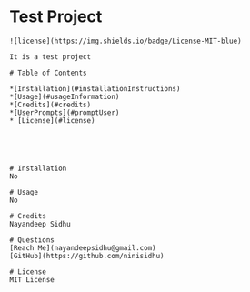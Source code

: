 # Test Project
        
    ![license](https://img.shields.io/badge/License-MIT-blue)

    It is a test project

    # Table of Contents
    
    *[Installation](#installationInstructions)
    *[Usage](#usageInformation)
    *[Credits](#credits)
    *[UserPrompts](#promptUser)
    * [License](#license)
    
    
    
    

    # Installation
    No

    # Usage
    No

    # Credits
    Nayandeep Sidhu

    # Questions
    [Reach Me](nayandeepsidhu@gmail.com)
    [GitHub](https://github.com/ninisidhu)

    # License
    MIT License
    
    
    
    

    
